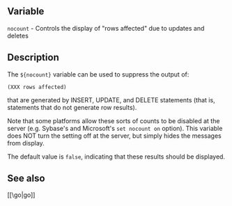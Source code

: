 ## Variable

  `nocount` - Controls the display of "rows affected" due to updates and deletes

## Description

  The `${nocount}` variable can be used to suppress the output of:
   
    (XXX rows affected)
      
  that are generated by INSERT, UPDATE, and DELETE statements (that is,
  statements that do not generate row results). 
   
  Note that some platforms allow these sorts of counts to be disabled at
  the server (e.g. Sybase's and Microsoft's `set nocount on` option). 
  This variable does NOT turn the setting off at the server, but simply
  hides the messages from display.
   
  The default value is `false`, indicating that these results should be
  displayed.
   
## See also

  [[\go|go]]

